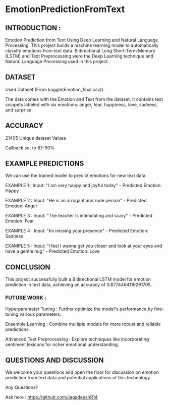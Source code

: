 # EmotionPredictionFromText
## INTRODUCTION :
Emotion Prediction from Text Using Deep Learning and Natural Language Processing.
This project builds a machine learning model to automatically classify emotions from text data.
Bidirectional Long Short-Term Memory (LSTM) and Text Preprocessing were the Deep Learning technique and Natural Language Processing used in this project.

## DATASET
Used Dataset (From kaggle(Emotion_final.csv)).

The data comes with the Emotion and Text from the dataset.
It contains text snippets labeled with six emotions: anger, fear, happiness, love, sadness, and surprise.

## ACCURACY
21405 Unique dataset Values

Callback set to 87-90%

## EXAMPLE PREDICTIONS
We can use the trained model to predict emotions for new text data.

EXAMPLE 1 : Input: "I am very happy and joyful today" - Predicted Emotion: Happy 

EXAMPLE 2 : Input: "He is an arrogant and rude person" - Predicted Emotion: Anger

EXAMPLE 3 : Input: "The teacher is intimidating and scary" - Predicted Emotion: Fear

EXAMPLE 4 : Input: "Im missing your presence" - Predicted Emotion: Sadness

EXAMPLE 5 : Input: "I feel I wanna get you closer and look at your eyes and have a gentle hug" - Predicted Emotion: Love

## CONCLUSION
This project successfully built a Bidirectional LSTM model for emotion prediction in text data, achieving an accuracy of 0.8774464119291705.

### FUTURE WORK :

Hyperparameter Tuning : Further optimize the model's performance by fine-tuning various parameters.

Ensemble Learning : Combine multiple models for more robust and reliable predictions.

Advanced Text Preprocessing : Explore techniques like incorporating sentiment lexicons for richer emotional understanding.

## QUESTIONS AND DISCUSSION
We welcome your questions and open the floor for discussion on emotion prediction from text data and potential applications of this technology.

Any Questions?

Ask here : https://github.com/JagadeeshR14
